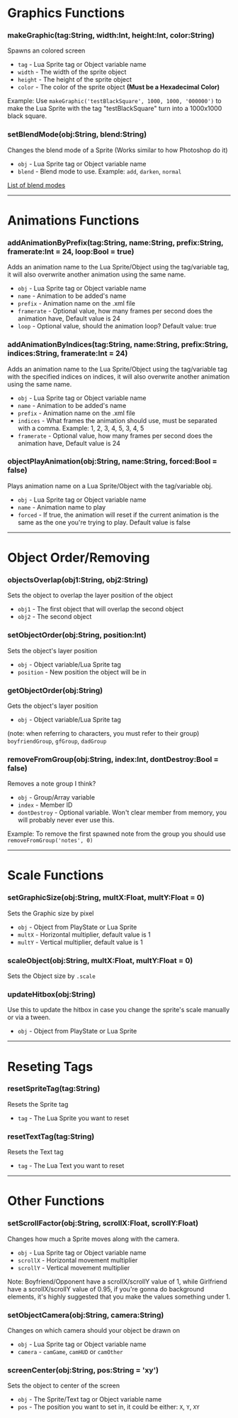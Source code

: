 # Graphics Functions

### makeGraphic(tag:String, width:Int, height:Int, color:String)
Spawns an colored screen

- `tag` - Lua Sprite tag or Object variable name
- `width` - The width of the sprite object
- `height` - The height of the sprite object
- `color` - The color of the sprite object **(Must be a Hexadecimal Color)**

Example: Use `makeGraphic('testBlackSquare', 1000, 1000, '000000')` to make the Lua Sprite with the tag "testBlackSquare" turn into a 1000x1000 black square.

### setBlendMode(obj:String, blend:String)
Changes the blend mode of a Sprite (Works similar to how Photoshop do it)

- `obj` - Lua Sprite tag or Object variable name
- `blend` - Blend mode to use. Example: `add`, `darken`, `normal`

[List of blend modes](https://api.haxe.org/flash/display/BlendMode.html)

***

# Animations Functions

### addAnimationByPrefix(tag:String, name:String, prefix:String, framerate:Int = 24, loop:Bool = true)
Adds an animation name to the Lua Sprite/Object using the tag/variable tag, it will also overwrite another animation using the same name.

- `obj` - Lua Sprite tag or Object variable name
- `name` - Animation to be added's name
- `prefix` - Animation name on the .xml file
- `framerate` - Optional value, how many frames per second does the animation have, Default value is 24
- `loop` - Optional value, should the animation loop? Default value: true

### addAnimationByIndices(tag:String, name:String, prefix:String, indices:String, framerate:Int = 24)
Adds an animation name to the Lua Sprite/Object using the tag/variable tag with the specified indices on indices, it will also overwrite another animation using the same name.

- `obj` - Lua Sprite tag or Object variable name
- `name` - Animation to be added's name
- `prefix` - Animation name on the .xml file
- `indices` - What frames the animation should use, must be separated with a comma. Example: 1, 2, 3, 4, 5, 3, 4, 5
- `framerate` - Optional value, how many frames per second does the animation have, Default value is 24

### objectPlayAnimation(obj:String, name:String, forced:Bool = false)
Plays animation name on a Lua Sprite/Object with the tag/variable obj.

- `obj` - Lua Sprite tag or Object variable name
- `name` - Animation name to play
- `forced` - If true, the animation will reset if the current animation is the same as the one you're trying to play. Default value is false

***

# Object Order/Removing

### objectsOverlap(obj1:String, obj2:String)
Sets the object to overlap the layer position of the object

- `obj1` - The first object that will overlap the second object
- `obj2` - The second object 

### setObjectOrder(obj:String, position:Int)
Sets the object's layer position

- `obj` - Object variable/Lua Sprite tag
- `position` - New position the object will be in

### getObjectOrder(obj:String)
Gets the object's layer position

- `obj` - Object variable/Lua Sprite tag

(note: when referring to characters, you must refer to their group) `boyfriendGroup`, `gfGroup`, `dadGroup`

### removeFromGroup(obj:String, index:Int, dontDestroy:Bool = false)
Removes a note group I think?

- `obj` - Group/Array variable
- `index` - Member ID
- `dontDestroy` - Optional variable. Won't clear member from memory, you will probably never ever use this.

Example: To remove the first spawned note from the group you should use `removeFromGroup('notes', 0)`
***

# Scale Functions

### setGraphicSize(obj:String, multX:Float, multY:Float = 0)
Sets the Graphic size by pixel

- `obj` - Object from PlayState or Lua Sprite
- `multX` - Horizontal multiplier, default value is 1
- `multY` - Vertical multiplier, default value is 1

### scaleObject(obj:String, multX:Float, multY:Float = 0)
Sets the Object size by `.scale`

### updateHitbox(obj:String)
Use this to update the hitbox in case you change the sprite's scale manually or via a tween.

- `obj` - Object from PlayState or Lua Sprite

***

# Reseting Tags

### resetSpriteTag(tag:String)
Resets the Sprite tag

- `tag` - The Lua Sprite you want to reset

### resetTextTag(tag:String)
Resets the Text tag

- `tag` - The Lua Text you want to reset

***

# Other Functions
### setScrollFactor(obj:String, scrollX:Float, scrollY:Float)
Changes how much a Sprite moves along with the camera.

- `obj` - Lua Sprite tag or Object variable name
- `scrollX` - Horizontal movement multiplier
- `scrollY` - Vertical movement multiplier

Note: Boyfriend/Opponent have a scrollX/scrollY value of 1, while Girlfriend have a scrollX/scrollY value of 0.95, if you're gonna do background elements, it's highly suggested that you make the values something under 1.

### setObjectCamera(obj:String, camera:String)
Changes on which camera should your object be drawn on

- `obj` - Lua Sprite tag or Object variable name
- `camera` - `camGame`, `camHUD` or `camOther`

### screenCenter(obj:String, pos:String = 'xy')
Sets the object to center of the screen

- `obj` - The Sprite/Text tag or Object variable name
- `pos` - The position you want to set in, it could be either: `X`, `Y`, `XY`
